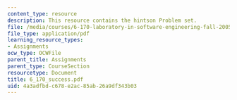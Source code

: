 ```yaml
---
content_type: resource
description: This resource contains the hintson Problem set.
file: /media/courses/6-170-laboratory-in-software-engineering-fall-2005/4a3adfbdc678e2ac85ab26a9df343b03_6_170_success.pdf
file_type: application/pdf
learning_resource_types:
- Assignments
ocw_type: OCWFile
parent_title: Assignments
parent_type: CourseSection
resourcetype: Document
title: 6_170_success.pdf
uid: 4a3adfbd-c678-e2ac-85ab-26a9df343b03
---
```


